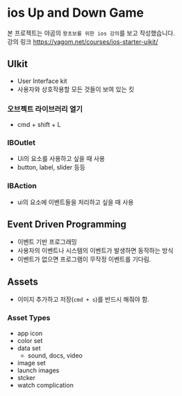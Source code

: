 # ios Up and Down Game
본 프로젝트는 야곰의 `왕초보를 위한 ios 강의`를 보고 작성했습니다.   
강의 링크 https://yagom.net/courses/ios-starter-uikit/

## UIkit
- User Interface kit
- 사용자와 상호작용할 모든 것들이 보여 있는 킷

### 오브젝트 라이브러리 열기
- cmd + shift + L

### IBOutlet
- Ui의 요소를 사용하고 싶을 때 사용
- button, label, slider 등등

### IBAction
- ui의 요소에 이벤트들을 처리하고 싶을 때 사용

## Event Driven Programming
- 이벤트 기반 프로그래밍
- 사용자의 이벤트나 시스템의 이벤트가 발생하면 동작하는 방식
- 이벤트가 없으면 프로그램이 무작정 이벤트를 기다림.

## Assets
- 이미지 추가하고 저장(`cmd + s`)를 반드시 해줘야 함.

### Asset Types
- app icon
- color set
- data set
    - sound, docs, video
- image set
- launch images
- stcker
- watch complication